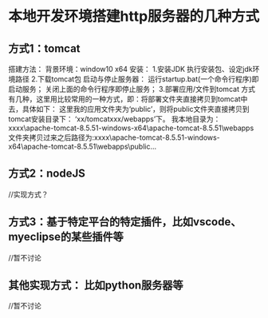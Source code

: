 <!--
 * @Descripttion: 
 * @version: 
 * @Author: wenq
 * @Date: 2020-02-17 16:18:47
 * @LastEditors: wenq
 * @LastEditTime: 2020-02-18 10:54:00
 -->
# 本地开发环境搭建http服务器的几种方式

## 方式1：tomcat
搭建方法：
背景环境：window10 x64
安装：
1.安装JDK
执行安装包、设定jdk环境路径
2.下载tomcat包
启动与停止服务器：
运行startup.bat(一个命令行程序)即启动服务；
关闭上面的命令行程序即停止服务；
3.部署应用/文件到tomcat
方式有几种，这里用比较常用的一种方式，即：将部署文件夹直接拷贝到tomcat中去，具体如下：
这里我的应用文件夹为‘public’，则将public文件夹直接拷贝到tomcat安装目录下：
‘xx/tomcatxxx/webapps’下。
我本地目录为：xxxx\apache-tomcat-8.5.51-windows-x64\apache-tomcat-8.5.51\webapps
文件夹拷贝过来之后路径为:xxxx\apache-tomcat-8.5.51-windows-x64\apache-tomcat-8.5.51\webapps\public...

## 方式2：nodeJS
//实现方式？

## 方式3：基于特定平台的特定插件，比如vscode、myeclipse的某些插件等
//暂不讨论

## 其他实现方式： 比如python服务器等
//暂不讨论